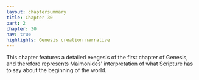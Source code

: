 ```yaml
---
layout: chaptersummary
title: Chapter 30
part: 2
chapter: 30
nav: true
highlights: Genesis creation narrative
---
```


This chapter features a detailed exegesis of the first chapter of Genesis, and therefore represents Maimonides' interpretation of what Scripture has to say about the beginning of the world.
